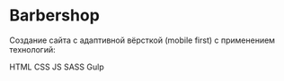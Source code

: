 # Barbershop

Создание сайта c адаптивной вёрсткой (mobile first) с применением технологий:

HTML
CSS
JS
SASS
Gulp
